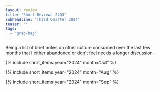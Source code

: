 ```yaml
---
layout: review
title: "Short Reviews 24Q3"
subheadline: "Third Quarter 2024"
teaser: ""
tags:
  - "grab-bag"
---
```


Being a list of brief notes on other culture consumed over the last few months that I either abandoned or don't feel needs a longer discussion.

{% include short_items year="2024" month="Jul" %}

{% include short_items year="2024" month="Aug" %}

{% include short_items year="2024" month="Sep" %}